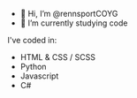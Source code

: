 - 👋 Hi, I’m @rennsportCOYG
- 🌱 I’m currently studying code 

I've coded in:
- HTML & CSS / SCSS
- Python
- Javascript
- C#
